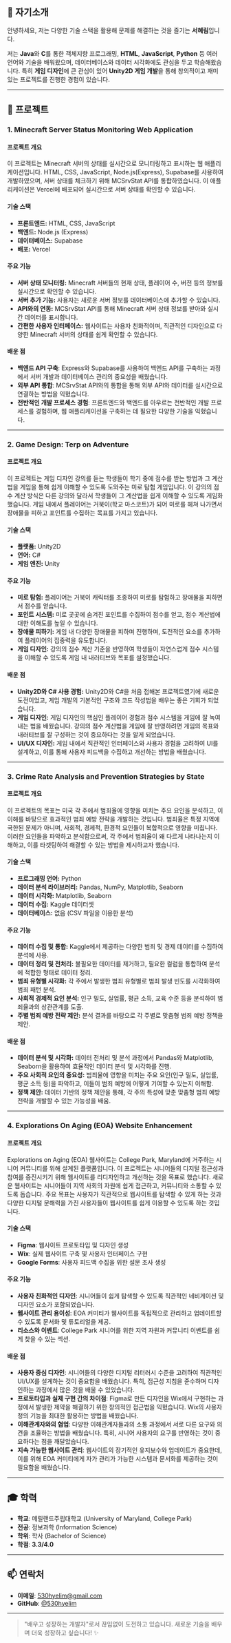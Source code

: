 ## 👋 자기소개

안녕하세요, 저는 다양한 기술 스택을 활용해 문제를 해결하는 것을 즐기는 **서혜림**입니다.

저는 **Java**와 **C**를 통한 객체지향 프로그래밍, **HTML**, **JavaScript**, **Python** 등 여러 언어와 기술을 배워왔으며, 데이터베이스와 데이터 시각화에도 관심을 두고 학습해왔습니다. 특히 **게임 디자인**에 큰 관심이 있어 **Unity2D 게임 개발**을 통해 창의적이고 재미있는 프로젝트를 진행한 경험이 있습니다.

---

## 🚀 프로젝트

### 1. Minecraft Server Status Monitoring Web Application

#### 프로젝트 개요

이 프로젝트는 Minecraft 서버의 상태를 실시간으로 모니터링하고 표시하는 웹 애플리케이션입니다. HTML, CSS, JavaScript, Node.js(Express), Supabase를 사용하여 개발하였으며, 서버 상태를 체크하기 위해 MCSrvStat API를 통합하였습니다. 이 애플리케이션은 Vercel에 배포되어 실시간으로 서버 상태를 확인할 수 있습니다.

#### 기술 스택

- **프론트엔드:** HTML, CSS, JavaScript
- **백엔드:** Node.js (Express)
- **데이터베이스:** Supabase
- **배포:** Vercel

#### 주요 기능

- **서버 상태 모니터링:** Minecraft 서버들의 현재 상태, 플레이어 수, 버전 등의 정보를 실시간으로 확인할 수 있습니다.
- **서버 추가 기능:** 사용자는 새로운 서버 정보를 데이터베이스에 추가할 수 있습니다.
- **API와의 연동:** MCSrvStat API를 통해 Minecraft 서버 상태 정보를 받아와 실시간 데이터를 표시합니다.
- **간편한 사용자 인터페이스:** 웹사이트는 사용자 친화적이며, 직관적인 디자인으로 다양한 Minecraft 서버의 상태를 쉽게 확인할 수 있습니다.

#### 배운 점

- **백엔드 API 구축**: Express와 Supabase를 사용하여 백엔드 API를 구축하는 과정에서 서버 개발과 데이터베이스 관리의 중요성을 배웠습니다.
- **외부 API 통합**: MCSrvStat API와의 통합을 통해 외부 API와 데이터를 실시간으로 연결하는 방법을 익혔습니다.
- **전반적인 개발 프로세스 경험**: 프론트엔드와 백엔드를 아우르는 전반적인 개발 프로세스를 경험하며, 웹 애플리케이션을 구축하는 데 필요한 다양한 기술을 익혔습니다.

---

### 2. Game Design: Terp on Adventure

#### 프로젝트 개요

이 프로젝트는 게임 디자인 강의를 듣는 학생들이 학기 중에 점수를 받는 방법과 그 계산법을 게임을 통해 쉽게 이해할 수 있도록 도와주는 미로 탐험 게임입니다. 이 강의의 점수 계산 방식은 다른 강의와 달라서 학생들이 그 계산법을 쉽게 이해할 수 있도록 게임화했습니다. 게임 내에서 플레이어는 거북이(학교 마스코트)가 되어 미로를 헤쳐 나가면서 장애물을 피하고 포인트를 수집하는 목표를 가지고 있습니다.

#### 기술 스택

- **플랫폼:** Unity2D
- **언어:** C#
- **게임 엔진:** Unity

#### 주요 기능

- **미로 탐험:** 플레이어는 거북이 캐릭터를 조종하여 미로를 탐험하고 장애물을 피하면서 점수를 얻습니다.
- **포인트 시스템:** 미로 곳곳에 숨겨진 포인트를 수집하여 점수를 얻고, 점수 계산법에 대한 이해도를 높일 수 있습니다.
- **장애물 피하기:** 게임 내 다양한 장애물을 피하며 진행하며, 도전적인 요소를 추가하여 플레이어의 집중력을 유도합니다.
- **게임 디자인:** 강의의 점수 계산 기준을 반영하여 학생들이 자연스럽게 점수 시스템을 이해할 수 있도록 게임 내 내러티브와 목표를 설정했습니다.

#### 배운 점

- **Unity2D와 C# 사용 경험:** Unity2D와 C#을 처음 접해본 프로젝트였기에 새로운 도전이었고, 게임 개발의 기본적인 구조와 코드 작성법을 배우는 좋은 기회가 되었습니다.
- **게임 디자인:** 게임 디자인의 핵심인 플레이어 경험과 점수 시스템을 게임에 잘 녹여내는 법을 배웠습니다. 강의의 점수 계산법을 게임에 잘 반영하려면 게임의 목표와 내러티브를 잘 구성하는 것이 중요하다는 것을 알게 되었습니다.
- **UI/UX 디자인:** 게임 내에서 직관적인 인터페이스와 사용자 경험을 고려하여 UI를 설계하고, 이를 통해 사용자 피드백을 수집하고 개선하는 방법을 배웠습니다.

---

### 3. Crime Rate Analysis and Prevention Strategies by State

#### 프로젝트 개요

이 프로젝트의 목표는 미국 각 주에서 범죄율에 영향을 미치는 주요 요인을 분석하고, 이 이해를 바탕으로 효과적인 범죄 예방 전략을 개발하는 것입니다. 범죄율은 특정 지역에 국한된 문제가 아니며, 사회적, 경제적, 환경적 요인들이 복합적으로 영향을 미칩니다. 이러한 요인들을 파악하고 분석함으로써, 각 주에서 범죄율이 왜 다르게 나타나는지 이해하고, 이를 타겟팅하여 해결할 수 있는 방법을 제시하고자 했습니다.

#### 기술 스택

- **프로그래밍 언어:** Python
- **데이터 분석 라이브러리:** Pandas, NumPy, Matplotlib, Seaborn
- **데이터 시각화:** Matplotlib, Seaborn
- **데이터 수집:** Kaggle 데이터셋
- **데이터베이스:** 없음 (CSV 파일을 이용한 분석)

#### 주요 기능

- **데이터 수집 및 통합:** Kaggle에서 제공하는 다양한 범죄 및 경제 데이터를 수집하여 분석에 사용.
- **데이터 정리 및 전처리:** 불필요한 데이터를 제거하고, 필요한 컬럼을 통합하여 분석에 적합한 형태로 데이터 정리.
- **범죄 유형별 시각화:** 각 주에서 발생한 범죄 유형별로 범죄 발생 빈도를 시각화하여 범죄 패턴 분석.
- **사회적 경제적 요인 분석:** 인구 밀도, 실업률, 평균 소득, 교육 수준 등을 분석하여 범죄율과의 상관관계를 도출.
- **주별 범죄 예방 전략 제안:** 분석 결과를 바탕으로 각 주별로 맞춤형 범죄 예방 정책을 제안.

#### 배운 점

- **데이터 분석 및 시각화:** 데이터 전처리 및 분석 과정에서 Pandas와 Matplotlib, Seaborn을 활용하여 효율적인 데이터 분석 및 시각화를 진행.
- **주요 사회적 요인의 중요성:** 범죄율에 영향을 미치는 주요 요인(인구 밀도, 실업률, 평균 소득 등)을 파악하고, 이들이 범죄 예방에 어떻게 기여할 수 있는지 이해함.
- **정책 제안:** 데이터 기반의 정책 제안을 통해, 각 주의 특성에 맞춘 맞춤형 범죄 예방 전략을 개발할 수 있는 가능성을 배움.

---

### 4. Explorations On Aging (EOA) Website Enhancement

#### 프로젝트 개요

Explorations on Aging (EOA) 웹사이트는 College Park, Maryland에 거주하는 시니어 커뮤니티를 위해 설계된 플랫폼입니다. 이 프로젝트는 시니어들의 디지털 접근성과 참여를 증진시키기 위해 웹사이트를 리디자인하고 개선하는 것을 목표로 했습니다. 새로운 웹사이트는 시니어들이 지역 사회의 자원에 쉽게 접근하고, 커뮤니티와 소통할 수 있도록 돕습니다. 주요 목표는 사용자가 직관적으로 웹사이트를 탐색할 수 있게 하는 것과 다양한 디지털 문해력을 가진 사용자들이 웹사이트를 쉽게 이용할 수 있도록 하는 것입니다.

#### 기술 스택

- **Figma**: 웹사이트 프로토타입 및 디자인 생성
- **Wix**: 실제 웹사이트 구축 및 사용자 인터페이스 구현
- **Google Forms**: 사용자 피드백 수집을 위한 설문 조사 생성

#### 주요 기능

- **사용자 친화적인 디자인**: 시니어들이 쉽게 탐색할 수 있도록 직관적인 네비게이션 및 디자인 요소가 포함되었습니다.
- **웹사이트 관리 용이성**: EOA 커미티가 웹사이트를 독립적으로 관리하고 업데이트할 수 있도록 문서화 및 튜토리얼을 제공.
- **리소스와 이벤트**: College Park 시니어를 위한 지역 자원과 커뮤니티 이벤트를 쉽게 찾을 수 있는 섹션.

#### 배운 점

- **사용자 중심 디자인**: 시니어들의 다양한 디지털 리터러시 수준을 고려하여 직관적인 UI/UX를 설계하는 것이 중요함을 배웠습니다. 특히, 접근성 지침을 준수하며 디자인하는 과정에서 많은 것을 배울 수 있었습니다.
- **프로토타입과 실제 구현 간의 차이점**: Figma로 만든 디자인을 Wix에서 구현하는 과정에서 발생한 제약을 해결하기 위한 창의적인 접근법을 익혔습니다. Wix의 사용자 정의 기능을 최대한 활용하는 방법을 배웠습니다.
- **이해관계자와의 협업**: 다양한 이해관계자들과의 소통 과정에서 서로 다른 요구와 의견을 조율하는 방법을 배웠습니다. 특히, 시니어 사용자의 요구를 반영하는 것이 중요하다는 점을 깨달았습니다.
- **지속 가능한 웹사이트 관리**: 웹사이트의 장기적인 유지보수와 업데이트가 중요한데, 이를 위해 EOA 커미티에게 자가 관리가 가능한 시스템과 문서화를 제공하는 것이 필요함을 배웠습니다.

---

## 🎓 학력
- **학교**: 메릴랜드주립대학교 (University of Maryland, College Park)
- **전공**: 정보과학 (Information Science)
- **학위**: 학사 (Bachelor of Science)
- **학점**: **3.3/4.0**

---

## 📫 연락처
- **이메일**: [530hyelim@gmail.com](mailto:530hyelim@gmail.com)
- **GitHub**: [@530hyelim](https://github.com/530hyelim)

---

> "배우고 성장하는 개발자"로서 끊임없이 도전하고 있습니다. 새로운 기술을 배우며 더욱 성장하고 싶습니다! ✨

